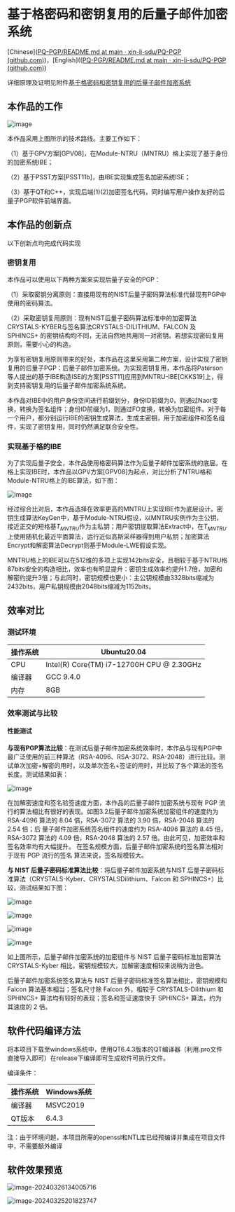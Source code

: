 # 基于格密码和密钥复用的后量子邮件加密系统

[Chinese]([PQ-PGP/README.md at main · xin-li-sdu/PQ-PGP (github.com)](https://github.com/xin-li-sdu/PQ-PGP/blob/main/README.md))，[English](([PQ-PGP/README.md at main · xin-li-sdu/PQ-PGP (github.com)](https://github.com/xin-li-sdu/PQ-PGP/blob/main/english.md))

详细原理及证明见附件[基于格密码和密钥复用的后量子邮件加密系统](https://github.com/Maxlsc/Projects-of-CSPIE/tree/main/Email%20encryption%20system%20based%20on%20post%20quantum%20cryptography%20and%20key%20reuse/src/Report.pdf)

## 本作品的工作

![image](./image/PQ.png)

本作品采用上图所示的技术路线。主要工作如下：

（1）基于GPV方案[GPV08]，在Module-NTRU（MNTRU）格上实现了基于身份的加密系统IBE；

（2）基于PSST方案[PSST11b]，由IBE实现集成签名加密系统ISE；

（3）基于QT和C++，实现后端(1)(2)加密签名代码，同时编写用户操作友好的后量子PGP软件前端界面。

## 本作品的创新点

以下创新点均完成代码实现

### 密钥复用

本作品可以使用以下两种方案来实现后量子安全的PGP：

（1）采取密钥分离原则：直接用现有的NIST后量子密码算法标准代替现有PGP中使用的密码算法。

（2）采取密钥复用原则：现有NIST后量子密码算法标准中的加密算法 CRYSTALS-KYBER与签名算法CRYSTALS-DILITHIUM、FALCON 及 SPHINCS+ 的密钥结构均不同，无法自然地共用同一对密钥。若想实现密码复用原则，需要小心的构造。

为享有密钥复用原则带来的好处，本作品在这里采用第二种方案，设计实现了密钥复用的后量子PGP：后量子邮件加密系统。为实现密钥复用，本作品将Paterson 等人提出的基于IBE构造ISE的方案[PSST11]应用到MNTRU-IBE[CKKS19]上，得到支持密钥复用的后量子邮件加密系统系统。

本作品对IBE中的用户身份空间进行前缀划分，身份ID前缀为0，则通过Naor变换，转换为签名组件；身份ID前缀为1，则通过FO变换，转换为加密组件。对于每一个用户，都分别运行IBE的密钥生成算法，生成主密钥，用于加密组件和签名组件，实现了密钥复用，同时仍然满足联合安全性。

### 实现基于格的IBE

为了实现后量子安全，本作品使用格密码算法作为后量子邮件加密系统的底层。在格上实现IBE时，本作品以GPV方案[GPV08]为起点，对比分析了NTRU格和Module-NTRU格上的IBE算法，如下图：

![image](./image/IBE1.png)

经过综合比对后，本作品选择在效率更高的MNTRU上实现IBE作为底层设计。密钥生成算法KeyGen中，基于Module-NTRU假设，以MNTRU实例作为主公钥，接近正交的短格基$`T_{MNTRU}`$作为主私钥；用户密钥提取算法Extract中，在$`T_{MNTRU}`$上使用随机化最近平面算法，运行近似高斯采样器得到用户私钥；加密算法Encrypt和解密算法Decrypt则基于Module-LWE假设实现。

MNTRU格上的IBE可以在512维的多项上实现142bits安全，且相较于基于NTRU格87bits安全的构造相比，效率也有明显提升：密钥生成效率约提升1.7倍，加密和解密约提升3倍；与此同时，密钥规模也更小：主公钥规模由3328bits缩减为2432bits，用户私钥规模由2048bits缩减为1152bits。

## 效率对比

### 测试环境

| 操作系统 | Ubuntu20.04                               |
| -------- | ----------------------------------------- |
| CPU      | Intel(R) Core(TM) i7-12700H CPU @ 2.30GHz |
| 编译器   | GCC 9.4.0                                 |
| 内存     | 8GB                                       |

### 效率测试与比较

#### 性能测试

**与现有PGP算法比较**：在测试后量子邮件加密系统效率时，本作品与现有PGP中最广泛使用的前三种算法（RSA-4096、RSA-3072、RSA-2048）进行比较。测试单次加密+解密的用时，以及单次签名+签证的用时，并比较了各个算法的签名长度。测试结果如表：

![image](./image/1.png)

在加解密速度和签名验签速度方面，本作品的后量子邮件加密系统与现有 PGP 流行的算法相比有很好的表现。如图3.2后量子邮件加密系统加密组件的速度约为 RSA-4096 算法的 8.04 倍，RSA-3072 算法的 3.90 倍，RSA-2048 算法的 2.54 倍；后 量子邮件加密系统签名组件的速度约为 RSA-4096 算法的 8.45 倍，RSA-3072 算法的 4.09 倍，RSA-2048 算法的 2.57 倍。由此可见，加密效率和签名效率均有大幅提升。 在签名规模方面，后量子邮件加密系统的签名算法相对于现有 PGP 流行的签名 算法来说，签名规模较大。

**与 NIST 后量子密码标准算法比较**：将后量子邮件加密系统与NIST 后量子密码标准算法（CRYSTALS-Kyber、CRYSTALSDilithium、Falcon 和 SPHINCS+）比较，测试结果如下图：

![image](./image/1.png)

![image](./image/2.png)

![image](./image/3.png)

![image](./image/4.png)

如上图所示，后量子邮件加密系统的加密组件与 NIST 后量子密码标准加密算法 CRYSTALS-Kyber 相比，密钥规模较大，加解密速度相较来说稍为逊色。

后量子邮件加密系统签名算法与 NIST 后量子密码标准签名算法相比，密钥规模和 Falcon 算法基本相当；签名尺寸除 Falcon 外，相较于 CRYSTALS-Dilithium 和 SPHINCS+ 算法均有较好的表现；签名和签证速度快于 SPHINCS+ 算法，约为其速度的 2 倍。

## 软件代码编译方法

将本项目下载至windows系统中，使用QT6.4.3版本的QT编译器（利用.pro文件直接导入即可）在release下编译即可生成软件可执行文件。

编译条件：

| 操作系统 | Windows系统 |
| -------- | ----------- |
| 编译器   | MSVC2019    |
| QT版本   | 6.4.3       |

注：由于环境问题，本项目所需的openssl和NTL库已经预编译并集成在项目文件中，不需要额外编译

## 软件效果预览

![image-20240326134005716](README.assets/image-20240326134005716.png)

![image-20240325201823747](README.assets/image-20240325201823747.png)

